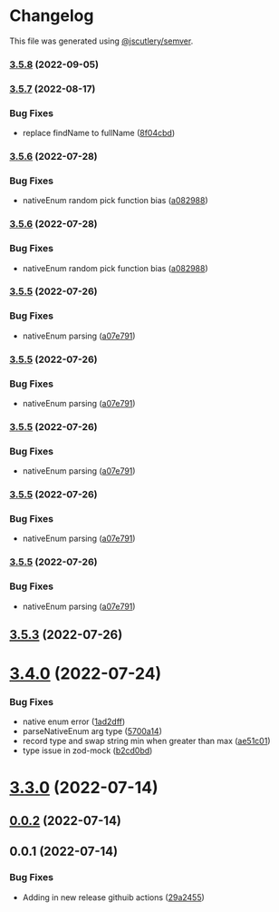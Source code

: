 # Changelog

This file was generated using [@jscutlery/semver](https://github.com/jscutlery/semver).

### [3.5.8](https://github.com/anatine/zod-plugins/compare/zod-mock-3.5.7...zod-mock-3.5.8) (2022-09-05)

### [3.5.7](https://github.com/anatine/zod-plugins/compare/zod-mock-3.5.6...zod-mock-3.5.7) (2022-08-17)


### Bug Fixes

* replace findName to fullName ([8f04cbd](https://github.com/anatine/zod-plugins/commit/8f04cbdf0ffbb4ec98cc930e4ab8b95913736cc1))

### [3.5.6](https://github.com/anatine/zod-plugins/compare/zod-mock-3.5.5...zod-mock-3.5.6) (2022-07-28)


### Bug Fixes

* nativeEnum random pick function bias  ([a082988](https://github.com/anatine/zod-plugins/commit/a0829880212bc43b858ee5ccf06fa7d9986d2479))

### [3.5.6](https://github.com/anatine/zod-plugins/compare/zod-mock-3.5.5...zod-mock-3.5.6) (2022-07-28)


### Bug Fixes

* nativeEnum random pick function bias  ([a082988](https://github.com/anatine/zod-plugins/commit/a0829880212bc43b858ee5ccf06fa7d9986d2479))

### [3.5.5](https://github.com/anatine/zod-plugins/compare/zod-mock-3.5.4...zod-mock-3.5.5) (2022-07-26)


### Bug Fixes

* nativeEnum parsing ([a07e791](https://github.com/anatine/zod-plugins/commit/a07e79166fac0c53eb9569058f2de4e4b85edfda))

### [3.5.5](https://github.com/anatine/zod-plugins/compare/zod-mock-3.5.4...zod-mock-3.5.5) (2022-07-26)


### Bug Fixes

* nativeEnum parsing ([a07e791](https://github.com/anatine/zod-plugins/commit/a07e79166fac0c53eb9569058f2de4e4b85edfda))

### [3.5.5](https://github.com/anatine/zod-plugins/compare/zod-mock-3.5.4...zod-mock-3.5.5) (2022-07-26)


### Bug Fixes

* nativeEnum parsing ([a07e791](https://github.com/anatine/zod-plugins/commit/a07e79166fac0c53eb9569058f2de4e4b85edfda))

### [3.5.5](https://github.com/anatine/zod-plugins/compare/zod-mock-3.5.4...zod-mock-3.5.5) (2022-07-26)


### Bug Fixes

* nativeEnum parsing ([a07e791](https://github.com/anatine/zod-plugins/commit/a07e79166fac0c53eb9569058f2de4e4b85edfda))

### [3.5.5](https://github.com/anatine/zod-plugins/compare/zod-mock-3.5.4...zod-mock-3.5.5) (2022-07-26)


### Bug Fixes

* nativeEnum parsing ([a07e791](https://github.com/anatine/zod-plugins/commit/a07e79166fac0c53eb9569058f2de4e4b85edfda))

## [3.5.3](https://github.com/anatine/zod-plugins/compare/zod-mock-3.5.2...zod-mock-3.5.3) (2022-07-26)

# [3.4.0](https://github.com/anatine/zod-plugins/compare/zod-mock-3.3.0...zod-mock-3.4.0) (2022-07-24)

### Bug Fixes

* native enum error ([1ad2dff](https://github.com/anatine/zod-plugins/commit/1ad2dffbb37e5435581d4d8bdb127b56314700a8))
* parseNativeEnum arg type ([5700a14](https://github.com/anatine/zod-plugins/commit/5700a142caf0b585bc7f204a4985c7a187d4a316))
* record type and swap string min when greater than max ([ae51c01](https://github.com/anatine/zod-plugins/commit/ae51c01fb55c3c386c3362680b40df25c3706c14))
* type issue in zod-mock ([b2cd0bd](https://github.com/anatine/zod-plugins/commit/b2cd0bd2e1192333f928b60fb8bc59a3321522c2))

# [3.3.0](https://github.com/anatine/zod-plugins/compare/zod-mock-3.2.2...zod-mock-3.3.0) (2022-07-14)

## [0.0.2](https://github.com/anatine/zod-plugins/compare/zod-mock-0.0.1...zod-mock-0.0.2) (2022-07-14)

## 0.0.1 (2022-07-14)

### Bug Fixes

* Adding in new release githuib actions ([29a2455](https://github.com/anatine/zod-plugins/commit/29a2455161f7021df9f933d0d8b200a08fe31fde))
